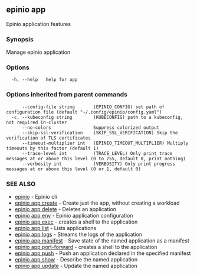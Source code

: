 ## epinio app

Epinio application features

### Synopsis

Manage epinio application

### Options

```
  -h, --help   help for app
```

### Options inherited from parent commands

```
      --config-file string       (EPINIO_CONFIG) set path of configuration file (default "~/.config/epinio/config.yaml")
  -c, --kubeconfig string        (KUBECONFIG) path to a kubeconfig, not required in-cluster
      --no-colors                Suppress colorized output
      --skip-ssl-verification    (SKIP_SSL_VERIFICATION) Skip the verification of TLS certificates
      --timeout-multiplier int   (EPINIO_TIMEOUT_MULTIPLIER) Multiply timeouts by this factor (default 1)
      --trace-level int          (TRACE_LEVEL) Only print trace messages at or above this level (0 to 255, default 0, print nothing)
      --verbosity int            (VERBOSITY) Only print progress messages at or above this level (0 or 1, default 0)
```

### SEE ALSO

* [epinio](epinio.md)	 - Epinio cli
* [epinio app create](epinio_app_create.md)	 - Create just the app, without creating a workload
* [epinio app delete](epinio_app_delete.md)	 - Deletes an application
* [epinio app env](epinio_app_env.md)	 - Epinio application configuration
* [epinio app exec](epinio_app_exec.md)	 - creates a shell to the application
* [epinio app list](epinio_app_list.md)	 - Lists applications
* [epinio app logs](epinio_app_logs.md)	 - Streams the logs of the application
* [epinio app manifest](epinio_app_manifest.md)	 - Save state of the named application as a manifest
* [epinio app port-forward](epinio_app_port-forward.md)	 - creates a shell to the application
* [epinio app push](epinio_app_push.md)	 - Push an application declared in the specified manifest
* [epinio app show](epinio_app_show.md)	 - Describe the named application
* [epinio app update](epinio_app_update.md)	 - Update the named application

